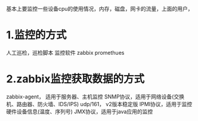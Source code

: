 基本上要监控一些设备cpu的使用情况，内存，磁盘，网卡的流量，上面的用户，

# 1.监控的方式

人工巡检，巡检脚本
监控软件
zabbix
promethues
# 2.zabbix监控获取数据的方式
zabbix-agent， 适用于服务器、主机监控
SNMP协议，适用于网络设备(交换机、路由器、防火墙、IDS/IPS)
udp/161， v2版本稳定版
IPMI协议，适用于监控硬件设备信息(温度、序列号)
JMX协议，适用于java应用的监控